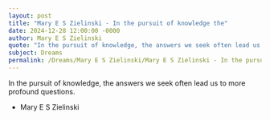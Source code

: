 ```yaml
---
layout: post
title: "Mary E S Zielinski - In the pursuit of knowledge the"
date: 2024-12-28 12:00:00 -0000
author: Mary E S Zielinski
quote: "In the pursuit of knowledge, the answers we seek often lead us to more profound questions."
subject: Dreams
permalink: /Dreams/Mary E S Zielinski/Mary E S Zielinski - In the pursuit of knowledge the
---
```


In the pursuit of knowledge, the answers we seek often lead us to more profound questions.

- Mary E S Zielinski
